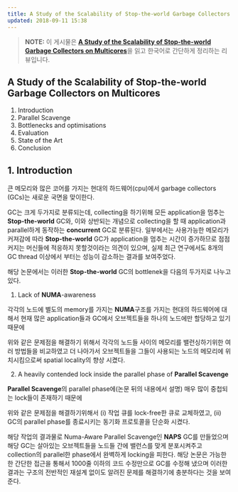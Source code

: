 ```yaml
---
title: A Study of the Scalability of Stop-the-world Garbage Collectors on Multicores 리뷰
updated: 2018-09-11 15:38
---
```


>**NOTE:** 이 게시물은 [**A Study of the Scalability of Stop-the-world Garbage Collectors on Multicores**](https://hal.inria.fr/hal-00868012/document)을 읽고 한국어로 간단하게 정리하는 리뷰입니다.

## A Study of the Scalability of Stop-the-world Garbage Collectors on Multicores

1. Introduction
2. Parallel Scavenge
3. Bottlenecks and optimisations
4. Evaluation
5. State of the Art
6. Conclusion

<div class="divider"></div>

## 1. Introduction

큰 메모리와 많은 코어를 가지는 현대의 하드웨어(cpu)에서 garbage collectors (GCs)는 새로운 국면을 맞이한다.

GC는 크게 두가지로 분류되는데, collecting을 하기위해 모든 application을 멈추는 **Stop-the-world** GC와,
이와 상반되는 개념으로 collecting을 할 때 application과 parallel하게 동작하는 **concurrent** GC로 분류된다.
일부에서는 사용가능한 메모리가 커져감에 따라 **Stop-the-world** GC가 application을 멈추는 시간이 증가하므로 
점점 커지는 머신들에 적응하지 못할것이라는 의견이 있으며, 실제 최근 연구에서도 8개의 GC thread 이상에서 부터는 성능이 감소하는 결과를 보여주었다.

해당 논문에서는 이러한 **Stop-the-world** GC의 bottlenek을 다음의 두가지로 나누고 있다.
1. Lack of **NUMA**-awareness

각각의 노드에 별도의 memory를 가지는 **NUMA**구조를 가지는 현대의 하드웨어에 대해서 
현재 많은 application들과 GC에서 오브젝트들을 하나의 노드에만 할당하고 있기때문에

위와 같은 문제점을 해결하기 위해서 각각의 노드들 사이의 메모리를 밸런싱하기위한 여러 방법들을 비교하였고 더 나아가서 
오브젝트들을 그들이 사용되는 노드의 메모리에 위치시킴으로써 spatial locality의 향상 시켰다.

2. A heavily contended lock inside the parallel phase of **Parallel Scavenge**

**Parallel Scavenge**의 parallel phase에(논문 뒤의 내용에서 설명) 매우 많이 중첩되는 lock들이 존재하기 때문에

위와 같은 문제점을 해결하기위해서 (i) 작업 큐를 lock-free한 큐로 교체하였고, (ii) GC의 parallel phase를 종료시키는 동기화 프로토콜을 단순화 시켰다.

해당 작업의 결과물로 Numa-Aware Parallel Scavenge인 **NAPS** GC를 만들었으며 해당 GC는
살아있는 오브젝트들을 노드들 간에 밸런스를 맞게 분포시켜주고 collection의 parallel한 phase에서 완벽하게 locking을 피한다.
해당 논문은 가능한한 간단한 접근을 통해서 1000줄 이하의 코드 수정만으로 GC를 수정해 냈으며 이러한 결과는 구조의 전반적인 재설계 없이도 
알려진 문제를 해결하기에 충분하다는 것을 보여준다.
